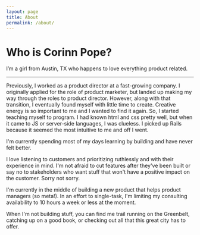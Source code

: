 ```yaml
---
layout: page
title: About
permalink: /about/
---
```


# Who is Corinn Pope?

I’m a girl from Austin, TX who happens to love everything product related.  

---
Previously, I worked as a product director at a fast-growing company. I originally applied for the role of product marketer, but landed up making my way through the roles to product director. However, along with that transition, I eventually found myself with little time to create. Creative energy is so important to me and I wanted to find it again. So, I started teaching myself to program. I had known html and css pretty well, but when it came to JS or server-side languages, I was clueless. I picked up Rails because it seemed the most intuitive to me and off I went. 

I'm currently spending most of my days learning by building and have never felt better. 

I love listening to customers and prioritizing ruthlessly and with their experience in mind. I'm not afraid to cut features after they've been built or say no to stakeholders who want stuff that won't have a positive impact on the customer. Sorry not sorry. 

I'm currently in the middle of building a new product that helps product managers (so meta!). In an effort to single-task, I'm limiting my consulting availability to 10 hours a week or less at the moment.  

When I'm not building stuff, you can find me trail running on the Greenbelt, catching up on a good book, or checking out all that this great city has to offer. 